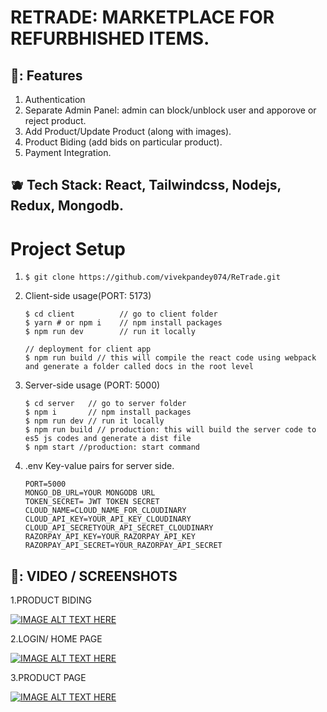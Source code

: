 # RETRADE: MARKETPLACE FOR REFURBHISHED ITEMS.
## 🍐: Features
1. Authentication
2. Separate Admin Panel: admin can block/unblock user and apporove or reject product.
3. Add Product/Update Product (along with images).
4. Product Biding (add bids on particular product).
5. Payment Integration.

## :blueberries: Tech Stack: React, Tailwindcss, Nodejs, Redux, Mongodb.

# Project Setup 
1.     $ git clone https://github.com/vivekpandey074/ReTrade.git
   
2. Client-side usage(PORT: 5173)
   
       $ cd client          // go to client folder
       $ yarn # or npm i    // npm install packages
       $ npm run dev        // run it locally

       // deployment for client app
       $ npm run build // this will compile the react code using webpack and generate a folder called docs in the root level

3. Server-side usage (PORT: 5000)

       $ cd server   // go to server folder
       $ npm i       // npm install packages
       $ npm run dev // run it locally
       $ npm run build // production: this will build the server code to es5 js codes and generate a dist file
       $ npm start //production: start command

4. .env Key-value pairs for server side.
   
       PORT=5000
       MONGO_DB_URL=YOUR MONGODB URL
       TOKEN_SECRET= JWT TOKEN SECRET
       CLOUD_NAME=CLOUD_NAME_FOR_CLOUDINARY
       CLOUD_API_KEY=YOUR_API_KEY_CLOUDINARY
       CLOUD_API_SECRETYOUR_API_SECRET_CLOUDINARY
       RAZORPAY_API_KEY=YOUR_RAZORPAY_API_KEY
       RAZORPAY_API_SECRET=YOUR_RAZORPAY_API_SECRET

## 🍍: VIDEO / SCREENSHOTS

1.PRODUCT BIDING

[![IMAGE ALT TEXT HERE](https://img.youtube.com/vi/ljUbj7ZWZz0/0.jpg)](https://www.youtube.com/watch?v=ljUbj7ZWZz0)



2.LOGIN/ HOME PAGE

[![IMAGE ALT TEXT HERE](https://img.youtube.com/vi/EhpOQQC1RDI/0.jpg)](https://www.youtube.com/watch?v=EhpOQQC1RDI)


3.PRODUCT PAGE

[![IMAGE ALT TEXT HERE](https://img.youtube.com/vi/Un7ENGUqSUA/0.jpg)](https://www.youtube.com/watch?v=Un7ENGUqSUA)


